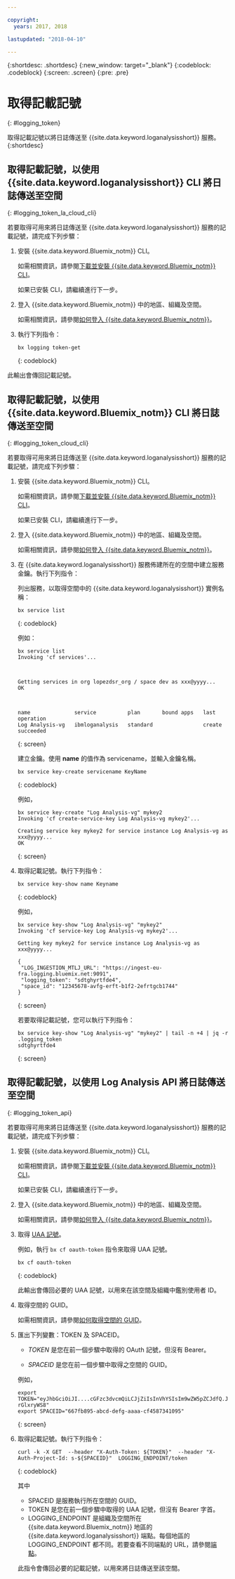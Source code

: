 ```yaml
---

copyright:
  years: 2017, 2018

lastupdated: "2018-04-10"

---
```


{:shortdesc: .shortdesc}
{:new_window: target="_blank"}
{:codeblock: .codeblock}
{:screen: .screen}
{:pre: .pre}


# 取得記載記號
{: #logging_token}

取得記載記號以將日誌傳送至 {{site.data.keyword.loganalysisshort}} 服務。
{:shortdesc}


## 取得記載記號，以使用 {{site.data.keyword.loganalysisshort}} CLI 將日誌傳送至空間 
{: #logging_token_la_cloud_cli}

若要取得可用來將日誌傳送至 {{site.data.keyword.loganalysisshort}} 服務的記載記號，請完成下列步驟：

1. 安裝 {{site.data.keyword.Bluemix_notm}} CLI。

   如需相關資訊，請參閱[下載並安裝 {{site.data.keyword.Bluemix_notm}} CLI](/docs/cli/reference/bluemix_cli/download_cli.html#download_install)。
   
   如果已安裝 CLI，請繼續進行下一步。
    
2. 登入 {{site.data.keyword.Bluemix_notm}} 中的地區、組織及空間。 

    如需相關資訊，請參閱[如何登入 {{site.data.keyword.Bluemix_notm}}](/docs/services/CloudLogAnalysis/qa/cli_qa.html#login)。
	
3. 執行下列指令：

    ```
	bx logging token-get
	```
	{: codeblock}

此輸出會傳回記載記號。


## 取得記載記號，以使用 {{site.data.keyword.Bluemix_notm}} CLI 將日誌傳送至空間 
{: #logging_token_cloud_cli}

若要取得可用來將日誌傳送至 {{site.data.keyword.loganalysisshort}} 服務的記載記號，請完成下列步驟：

1. 安裝 {{site.data.keyword.Bluemix_notm}} CLI。

   如需相關資訊，請參閱[下載並安裝 {{site.data.keyword.Bluemix_notm}} CLI](/docs/cli/reference/bluemix_cli/download_cli.html#download_install)。
   
   如果已安裝 CLI，請繼續進行下一步。
    
2. 登入 {{site.data.keyword.Bluemix_notm}} 中的地區、組織及空間。 

    如需相關資訊，請參閱[如何登入 {{site.data.keyword.Bluemix_notm}}](/docs/services/CloudLogAnalysis/qa/cli_qa.html#login)。
	
3. 在 {{site.data.keyword.loganalysisshort}} 服務佈建所在的空間中建立服務金鑰。執行下列指令：

    列出服務，以取得空間中的 {{site.data.keyword.loganalysisshort}} 實例名稱：
	
    ```
	bx service list
	```
	{: codeblock}
	
	例如：
	
	```
	bx service list
    Invoking 'cf services'...

    

    Getting services in org lopezdsr_org / space dev as xxx@yyyy...
    OK

    

    name              service          plan       bound apps   last operation
    Log Analysis-vg   ibmloganalysis   standard                create succeeded
    ```
	{: screen}
	
	建立金鑰。使用 **name** 的值作為 servicename，並輸入金鑰名稱。
	
	```
	bx service key-create servicename KeyName 
	```
	{: codeblock}
	
	例如，
	
	```
	bx service key-create "Log Analysis-vg" mykey2
    Invoking 'cf create-service-key Log Analysis-vg mykey2'...

    Creating service key mykey2 for service instance Log Analysis-vg as xxx@yyyy...
    OK
    ```
	{: screen}
	
4. 取得記載記號。執行下列指令：
	
	```
	bx service key-show name Keyname
	```
	{: codeblock}
	
	例如， 
	
	```
	bx service key-show "Log Analysis-vg" "mykey2" 
    Invoking 'cf service-key Log Analysis-vg mykey2'...

    Getting key mykey2 for service instance Log Analysis-vg as xxx@yyyy...

    {
     "LOG_INGESTION_MTLJ_URL": "https://ingest-eu-fra.logging.bluemix.net:9091",
     "logging_token": "sdtghyrtfde4",
     "space_id": "12345678-avfg-erft-b1f2-2efrtgcb1744"
    }
    ```
	{: screen}
	
	若要取得記載記號，您可以執行下列指令：
	
	```
	bx service key-show "Log Analysis-vg" "mykey2" | tail -n +4 | jq -r .logging_token
    sdtghyrtfde4
	```
	{: screen}


	
## 取得記載記號，以使用 Log Analysis API 將日誌傳送至空間
{: #logging_token_api}


若要取得可用來將日誌傳送至 {{site.data.keyword.loganalysisshort}} 服務的記載記號，請完成下列步驟：

1. 安裝 {{site.data.keyword.Bluemix_notm}} CLI。

   如需相關資訊，請參閱[下載並安裝 {{site.data.keyword.Bluemix_notm}} CLI](/docs/cli/reference/bluemix_cli/download_cli.html#download_install)。
   
   如果已安裝 CLI，請繼續進行下一步。
    
2. 登入 {{site.data.keyword.Bluemix_notm}} 中的地區、組織及空間。 

    如需相關資訊，請參閱[如何登入 {{site.data.keyword.Bluemix_notm}}](/docs/services/CloudLogAnalysis/qa/cli_qa.html#login)。
	
3. 取得 [UAA 記號](/docs/services/CloudLogAnalysis/security/auth_uaa.html#uaa_cli)。

    例如，執行 `bx cf oauth-token` 指令來取得 UAA 記號。

    ```
	bx cf oauth-token
	```
	{: codeblock}
	
	此輸出會傳回必要的 UAA 記號，以用來在該空間及組織中鑑別使用者 ID。

4. 取得空間的 GUID。

   如需相關資訊，請參閱[如何取得空間的 GUID](/docs/services/CloudLogAnalysis/qa/cli_qa.html#space_guid)。  
	
5. 匯出下列變數：TOKEN 及 SPACEID。

    * *TOKEN* 是您在前一個步驟中取得的 OAuth 記號，但沒有 Bearer。
	
	* *SPACEID* 是您在前一個步驟中取得之空間的 GUID。 
		
	例如，
	
	```
	export TOKEN="eyJhbGciOiJI....cGFzc3dvcmQiLCJjZiIsInVhYSIsIm9wZW5pZCJdfQ.JaoaVudG4jqjeXz6q3JQL_SJJfoIFvY8m-rGlxryWS8"
	export SPACEID="667fb895-abcd-defg-aaaa-cf4587341095"
	```
	{: screen}
	
6. 取得記載記號。執行下列指令：
 
    ```
	curl -k -X GET  --header "X-Auth-Token: ${TOKEN}"  --header "X-Auth-Project-Id: s-${SPACEID}"  LOGGING_ENDPOINT/token
    ```
    {: codeblock}	
	
	其中
	* SPACEID 是服務執行所在空間的 GUID。
	* TOKEN 是您在前一個步驟中取得的 UAA 記號，但沒有 Bearer 字首。
	* LOGGING_ENDPOINT 是組織及空間所在 {{site.data.keyword.Bluemix_notm}} 地區的 {{site.data.keyword.loganalysisshort}} 端點。每個地區的 LOGGING_ENDPOINT 都不同。若要查看不同端點的 URL，請參閱[端點](/docs/services/CloudLogAnalysis/manage_logs.html#endpoints)。
	
    此指令會傳回必要的記載記號，以用來將日誌傳送至該空間。
	
